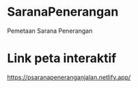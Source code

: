 # SaranaPenerangan
Pemetaan Sarana Penerangan
# Link peta interaktif
https://psaranapeneranganjalan.netlify.app/

